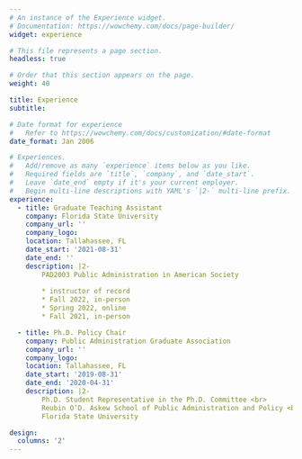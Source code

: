 ```yaml
---
# An instance of the Experience widget.
# Documentation: https://wowchemy.com/docs/page-builder/
widget: experience

# This file represents a page section.
headless: true

# Order that this section appears on the page.
weight: 40

title: Experience
subtitle:

# Date format for experience
#   Refer to https://wowchemy.com/docs/customization/#date-format
date_format: Jan 2006

# Experiences.
#   Add/remove as many `experience` items below as you like.
#   Required fields are `title`, `company`, and `date_start`.
#   Leave `date_end` empty if it's your current employer.
#   Begin multi-line descriptions with YAML's `|2-` multi-line prefix.
experience:
  - title: Graduate Teaching Assistant 
    company: Florida State University
    company_url: ''
    company_logo: 
    location: Tallahassee, FL
    date_start: '2021-08-31'
    date_end: ''
    description: |2-
        PAD2003 Public Administration in American Society 
        
        * instructor of record
        * Fall 2022, in-person
        * Spring 2022, online
        * Fall 2021, in-person

  - title: Ph.D. Policy Chair
    company: Public Administration Graduate Association
    company_url: ''
    company_logo: 
    location: Tallahassee, FL
    date_start: '2019-08-31'
    date_end: '2020-04-31'
    description: |2-
        Ph.D. Student Representative in the Ph.D. Committee <br>
        Reubin O’D. Askew School of Public Administration and Policy <br>
        Florida State University

design:
  columns: '2'
---
```

